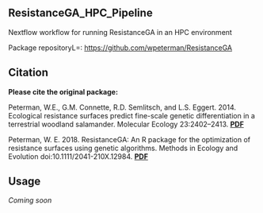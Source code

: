 ## ResistanceGA_HPC_Pipeline

Nextflow workflow for running ResistanceGA in an HPC environment

Package repositoryL=: https://github.com/wpeterman/ResistanceGA

## Citation

**Please cite the original package:**

Peterman, W.E., G.M. Connette, R.D. Semlitsch, and L.S. Eggert. 2014. Ecological resistance surfaces predict fine-scale genetic differentiation in a terrestrial woodland salamander. Molecular Ecology 23:2402–2413. [**PDF**](http://petermanresearch.weebly.com/uploads/2/5/9/2/25926970/peterman_et_al._2014--mec.pdf "Peterman et al.")

Peterman, W. E. 2018. ResistanceGA: An R package for the optimization of resistance surfaces using genetic algorithms. Methods in Ecology and Evolution doi:10.1111/2041-210X.12984. [**PDF**](https://besjournals.onlinelibrary.wiley.com/doi/abs/10.1111/2041-210X.12984 "MEE Publication")

## Usage

*Coming soon*
